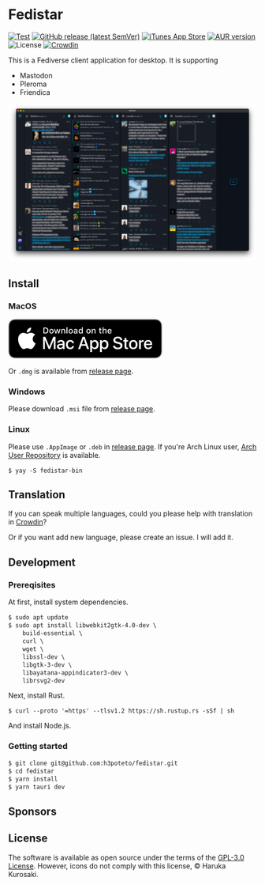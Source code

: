 # Fedistar
[![Test](https://github.com/h3poteto/fedistar/actions/workflows/test.yml/badge.svg)](https://github.com/h3poteto/fedistar/actions/workflows/test.yml)
[![GitHub release (latest SemVer)](https://img.shields.io/github/v/release/h3poteto/fedistar)](https://github.com/h3poteto/fedistar/releases)
[![iTunes App Store](https://img.shields.io/itunes/v/6445863996)](https://apps.apple.com/us/app/fedistar/id6445863996)
[![AUR version](https://img.shields.io/aur/version/fedistar-bin)](https://aur.archlinux.org/packages/fedistar-bin)
![License](https://img.shields.io/github/license/h3poteto/fedistar)
[![Crowdin](https://badges.crowdin.net/fedistar/localized.svg)](https://crowdin.com/project/fedistar)

This is a Fediverse client application for desktop. It is supporting

- Mastodon
- Pleroma
- Friendica


![screenshot](screenshot.png)

## Install
### MacOS
[![App Store](app-store.svg)](https://apps.apple.com/us/app/fedistar/id6445863996)

Or `.dmg` is available from [release page](https://github.com/h3poteto/fedistar/releases).

### Windows
Please download `.msi` file from [release page](https://github.com/h3poteto/fedistar/releases).

### Linux
Please use `.AppImage` or `.deb` in [release page](https://github.com/h3poteto/fedistar/releases).
If you're Arch Linux user, [Arch User Repository](https://aur.archlinux.org/packages/fedistar-bin) is available.

```
$ yay -S fedistar-bin
```

## Translation

If you can speak multiple languages, could you please help with translation in [Crowdin](https://crowdin.com/project/fedistar)?

Or if you want add new language, please create an issue. I will add it.

## Development
### Prereqisites
At first, install system dependencies.

```
$ sudo apt update
$ sudo apt install libwebkit2gtk-4.0-dev \
    build-essential \
    curl \
    wget \
    libssl-dev \
    libgtk-3-dev \
    libayatana-appindicator3-dev \
    librsvg2-dev
```

Next, install Rust.

```
$ curl --proto '=https' --tlsv1.2 https://sh.rustup.rs -sSf | sh
```

And install Node.js.

### Getting started

```
$ git clone git@github.com:h3poteto/fedistar.git
$ cd fedistar
$ yarn install
$ yarn tauri dev
```

## Sponsors
<!-- sponsors --><!-- sponsors -->

## License
The software is available as open source under the terms of the [GPL-3.0 License](https://www.gnu.org/licenses/gpl-3.0.en.html).
However, icons do not comply with this license, &copy; Haruka Kurosaki.
